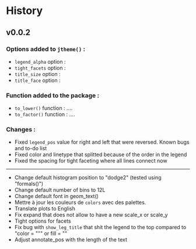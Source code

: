 History
================================================================================

v0.0.2
--------------------------------------------------------------------------------

### Options added to `jtheme()` :

* `legend_alpha` option : 
* `tight_facets` option : 
* `title_size` option :
* `title_face` option : 

### Function added to the package :

* `to_lower()` function  : ....
* `to_factor()`  function  : ....

### Changes : 

* Fixed `legend_pos` value for right and left that were reversed.
Known bugs and to-do list
* Fixed color and linetype that splitted because of the order in the legend
* Fixed the spacing for tight faceting where all lines connect now

--------------------------------------------------------------------------------

+ Change default histogram position to "dodge2" (tested using "formals()")
+ Change default number of bins to 12L
+ Change default font in geom_text()
+ Mettre à jour les couleurs de `colors` avec des palettes.
+ Translate plots to English
+ Fix expand that does not allow to have a new scale_x or scale_y
+ Tight options for facets
+ Fix bug with `show_leg_title` that shit the legend to the top compared to "color = """ or fill = ""
+ Adjust annotate_pos with the length of the text 

